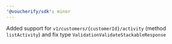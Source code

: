 ```yaml
---
'@voucherify/sdk': minor
---
```


Added support for `v1/customers/{customerId}/activity` (method `listActivity`) and fix type `ValidationValidateStackableResponse`
